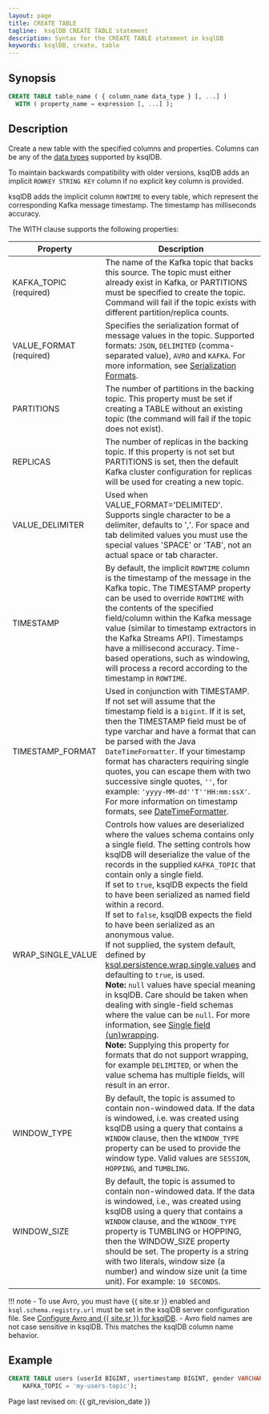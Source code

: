 ```yaml
---
layout: page
title: CREATE TABLE
tagline:  ksqlDB CREATE TABLE statement
description: Syntax for the CREATE TABLE statement in ksqlDB
keywords: ksqlDB, create, table
---
```


Synopsis
--------

```sql
CREATE TABLE table_name ( { column_name data_type } [, ...] )
  WITH ( property_name = expression [, ...] );
```

Description
-----------

Create a new table with the specified columns and properties. Columns
can be any of the [data types](../syntax-reference.md#ksqldb-data-types) supported by
ksqlDB.

To maintain backwards compatibility with older versions, ksqlDB adds an implicit `ROWKEY STRING KEY`
column if no explicit key column is provided.

ksqlDB adds the implicit column `ROWTIME` to every table, which represent the corresponding Kafka
message timestamp. The timestamp has milliseconds accuracy.

The WITH clause supports the following properties:

|        Property         |                                            Description                                            |
| ----------------------- | ------------------------------------------------------------------------------------------------- |
| KAFKA_TOPIC (required)  | The name of the Kafka topic that backs this source. The topic must either already exist in Kafka, or PARTITIONS must be specified to create the topic. Command will fail if the topic exists with different partition/replica counts. |
| VALUE_FORMAT (required) | Specifies the serialization format of message values in the topic. Supported formats: `JSON`, `DELIMITED` (comma-separated value), `AVRO` and `KAFKA`. For more information, see [Serialization Formats](../serialization.md#serialization-formats). |
| PARTITIONS              | The number of partitions in the backing topic. This property must be set if creating a TABLE without an existing topic (the command will fail if the topic does not exist). |
| REPLICAS                | The number of replicas in the backing topic. If this property is not set but PARTITIONS is set, then the default Kafka cluster configuration for replicas will be used for creating a new topic. |
| VALUE_DELIMITER         | Used when VALUE_FORMAT='DELIMITED'. Supports single character to be a delimiter, defaults to ','. For space and tab delimited values you must use the special values 'SPACE' or 'TAB', not an actual space or tab character. |
| TIMESTAMP               | By default, the implicit `ROWTIME` column is the timestamp of the message in the Kafka topic. The TIMESTAMP property can be used to override `ROWTIME` with the contents of the specified field/column within the Kafka message value (similar to timestamp extractors in the Kafka Streams API). Timestamps have a millisecond accuracy. Time-based operations, such as windowing, will process a record according to the timestamp in `ROWTIME`.  |
| TIMESTAMP_FORMAT        | Used in conjunction with TIMESTAMP. If not set will assume that the timestamp field is a `bigint`. If it is set, then the TIMESTAMP field must be of type varchar and have a format that can be parsed with the Java `DateTimeFormatter`. If your timestamp format has characters requiring single quotes, you can escape them with two successive single quotes, `''`, for example: `'yyyy-MM-dd''T''HH:mm:ssX'`. For more information on timestamp formats, see [DateTimeFormatter](https://cnfl.io/java-dtf). |
| WRAP_SINGLE_VALUE       | Controls how values are deserialized where the values schema contains only a single field. The setting controls how ksqlDB will deserialize the value of the records in the supplied `KAFKA_TOPIC` that contain only a single field.<br>If set to `true`, ksqlDB expects the field to have been serialized as named field within a record.<br>If set to `false`, ksqlDB expects the field to have been serialized as an anonymous value.<br>If not supplied, the system default, defined by [ksql.persistence.wrap.single.values](../../operate-and-deploy/installation/server-config/config-reference.md#ksqlpersistencewrapsinglevalues) and defaulting to `true`, is used.<br>**Note:** `null` values have special meaning in ksqlDB. Care should be taken when dealing with single-field schemas where the value can be `null`. For more information, see [Single field (un)wrapping](../serialization.md#single-field-unwrapping).<br>**Note:** Supplying this property for formats that do not support wrapping, for example `DELIMITED`, or when the value schema has multiple fields, will result in an error. |
| WINDOW_TYPE             | By default, the topic is assumed to contain non-windowed data. If the data is windowed, i.e. was created using ksqlDB using a query that contains a `WINDOW` clause, then the `WINDOW_TYPE` property can be used to provide the window type. Valid values are `SESSION`, `HOPPING`, and `TUMBLING`. |
| WINDOW_SIZE             | By default, the topic is assumed to contain non-windowed data. If the data is windowed, i.e., was created using ksqlDB using a query that contains a `WINDOW` clause, and the `WINDOW_TYPE` property is TUMBLING or HOPPING, then the WINDOW_SIZE property should be set. The property is a string with two literals, window size (a number) and window size unit (a time unit). For example: `10 SECONDS`. |

!!! note
	  - To use Avro, you must have {{ site.sr }} enabled and
    `ksql.schema.registry.url` must be set in the ksqlDB server configuration
    file. See [Configure Avro and {{ site.sr }} for ksqlDB](../../operate-and-deploy/installation/server-config/avro-schema.md).
    - Avro field names are not case sensitive in ksqlDB. This matches the ksqlDB column name behavior.

Example
-------

```sql
CREATE TABLE users (userId BIGINT, usertimestamp BIGINT, gender VARCHAR, region_id VARCHAR) WITH (
    KAFKA_TOPIC = 'my-users-topic');
```

Page last revised on: {{ git_revision_date }}
